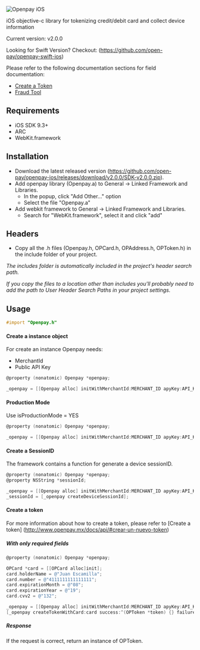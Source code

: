 ![Openpay iOS](http://www.openpay.mx/img/github/ios.jpg)

iOS objective-c library for tokenizing credit/debit card and collect device information

Current version: v2.0.0

Looking for Swift Version? Checkout: (https://github.com/open-pay/openpay-swift-ios)

Please refer to the following documentation sections for field documentation:
* [Create a Token](http://www.openpay.mx/docs/api/#crear-un-nuevo-token)
* [Fraud Tool](http://www.openpay.mx/docs/fraud-tool.html)

## Requirements

- iOS SDK 9.3+
- ARC
- WebKit.framework

## Installation

- Download the latest released version (https://github.com/open-pay/openpay-ios/releases/download/v2.0.0/SDK-v2.0.0.zip).
- Add openpay library (Openpay.a) to General -> Linked Framework and Libraries.
  - In the popup, click "Add Other..." option
  - Select the file "Openpay.a"
- Add webkit framework to General -> Linked Framework and Libraries.
  - Search for "WebKit.framework", select it and click "add"

## Headers

- Copy all the .h files (Openpay.h, OPCard.h, OPAddress.h, OPToken.h) in the include folder of your project.

*The includes folder is automatically included in the project's header search path.*

*If you copy the files to a location other than includes you'll probably need to add the path to User Header Search Paths in your project settings.*

## Usage

```objectivec
#import "Openpay.h"
```

#### Create a instance object

For create an instance Openpay needs:
- MerchantId
- Public API Key

```objectivec
@property (nonatomic) Openpay *openpay;

_openpay = [[Openpay alloc] initWithMerchantId:MERCHANT_ID apyKey:API_KEY isProductionMode:NO];
```

#### Production Mode

Use isProductionMode = YES

```objectivec
@property (nonatomic) Openpay *openpay;

_openpay = [[Openpay alloc] initWithMerchantId:MERCHANT_ID apyKey:API_KEY isProductionMode:YES];
```

#### Create a SessionID
The framework contains a function for generate a device sessionID.

```objectivec
@property (nonatomic) Openpay *openpay;
@property NSString *sessionId;

_openpay = [[Openpay alloc] initWithMerchantId:MERCHANT_ID apyKey:API_KEY isProductionMode:YES];
_sessionId = [_openpay createDeviceSessionId];
```

#### Create a token

For more information about how to create a token, please refer to [Create a token] (http://www.openpay.mx/docs/api/#crear-un-nuevo-token) 

##### With only required fields

```objectivec
@property (nonatomic) Openpay *openpay;

OPCard *card = [[OPCard alloc]init];
card.holderName = @"Juan Escamilla";
card.number = @"4111111111111111";
card.expirationMonth = @"08";
card.expirationYear = @"19";
card.cvv2 = @"132";

_openpay = [[Openpay alloc] initWithMerchantId:MERCHANT_ID apyKey:API_KEY isProductionMode:NO];
[_openpay createTokenWithCard:card success:^(OPToken *token) {} failure:^(NSError *error) {}];
```

##### Response

If the request is correct, return an instance of OPToken.
